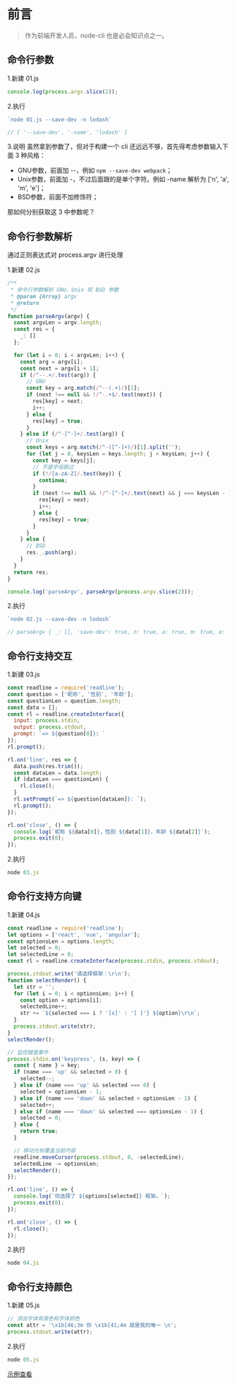 # 前言

> 作为前端开发人员，node-cli 也是必会知识点之一。

## 命令行参数

1.新建 01.js

```js
console.log(process.argv.slice(2));
```

2.执行

```js
`node 01.js --save-dev -n lodash`

// [ '--save-dev', '-name', 'lodash' ]
```

3.说明
虽然拿到参数了，但对于构建一个 cli 还远远不够，首先得考虑参数输入下面 3 种风格：

- GNU参数，前面加 --，例如 `npm --save-dev webpack`；
- Unix参数，前面加 -，不过后面跟的是单个字符。例如 -name 解析为 ['n', 'a', 'm', 'e']；
- BSD参数，前面不加修饰符；

那如何分别获取这 3 中参数呢？

## 命令行参数解析

通过正则表达式对 process.argv 进行处理

1.新建 02.js

```js
/**
 * 命令行参数解析 GNU、Unix 和 BSD 参数
 * @param {Array} argv
 * @return
 */
function parseArgv(argv) {
  const argvLen = argv.length;
  const res = {
    _: []
  };

  for (let i = 0; i < argvLen; i++) {
    const arg = argv[i];
    const next = argv[i + 1];
    if (/^--.+/.test(arg)) {
      // GNU
      const key = arg.match(/^--(.+)/)[1];
      if (next !== null && !/^-.+$/.test(next)) {
        res[key] = next;
        i++;
      } else {
        res[key] = true;
      }
    } else if (/^-[^-]+/.test(arg)) {
      // Unix
      const keys = arg.match(/^-([^-]+)/)[1].split('');
      for (let j = 0, keysLen = keys.length; j < keysLen; j++) {
        const key = keys[j];
        // 不是字母跳过
        if (!/[a-zA-Z]/.test(key)) {
          continue;
        }
        if (next !== null && !/^-[^-]+/.test(next) && j === keysLen - 1) {
          res[key] = next;
          i++;
        } else {
          res[key] = true;
        }
      }
    } else {
      // BSD
      res._.push(arg);
    }
  }
  return res;
}

console.log('parseArgv', parseArgv(process.argv.slice(2)));
```

2.执行

```js
`node 02.js --save-dev -n lodash`

// parseArgv { _: [], 'save-dev': true, n: true, a: true, m: true, e: 'lodash' }
```

## 命令行支持交互

1.新建 03.js

```js
const readline = require('readline');
const question = ['昵称', '性别', '年龄'];
const questionLen = question.length;
const data = [];
const rl = readline.createInterface({
  input: process.stdin,
  output: process.stdout,
  prompt: `=> ${question[0]}: `
});
rl.prompt();

rl.on('line', res => {
  data.push(res.trim());
  const dataLen = data.length;
  if (dataLen === questionLen) {
    rl.close();
  }
  rl.setPrompt(`=> ${question[dataLen]}: `);
  rl.prompt();
});

rl.on('close', () => {
  console.log(`昵称 ${data[0]}，性别 ${data[1]}，年龄 ${data[2]}`);
  process.exit(0);
});
```

2.执行

```js
node 03.js
```

## 命令行支持方向键

1.新建 04.js

```js
const readline = require('readline');
let options = ['react', 'vue', 'angular'];
const optionsLen = options.length;
let selected = 0;
let selectedLine = 0;
const rl = readline.createInterface(process.stdin, process.stdout);

process.stdout.write('请选择框架：\r\n');
function selectRender() {
  let str = '';
  for (let i = 0; i < optionsLen; i++) {
    const option = options[i];
    selectedLine++;
    str += `${selected === i ? '[x]' : '[ ]'} ${option}\r\n`;
  }
  process.stdout.write(str);
}
selectRender();

// 监控键盘事件
process.stdin.on('keypress', (s, key) => {
  const { name } = key;
  if (name === 'up' && selected > 0) {
    selected--;
  } else if (name === 'up' && selected === 0) {
    selected = optionsLen - 1;
  } else if (name === 'down' && selected < optionsLen - 1) {
    selected++;
  } else if (name === 'down' && selected === optionsLen - 1) {
    selected = 0;
  } else {
    return true;
  }

  // 移动光标覆盖当前内容
  readline.moveCursor(process.stdout, 0, -selectedLine);
  selectedLine -= optionsLen;
  selectRender();
});

rl.on('line', () => {
  console.log(`你选择了 ${options[selected]} 框架。`);
  process.exit(0);
});

rl.on('close', () => {
  rl.close();
});
```

2.执行

```js
node 04.js
```

## 命令行支持颜色

1.新建 05.js

```js
// 添加字体背景色和字体颜色
const attr = '\x1b[46;3m 你 \x1b[41;4m 就是我的唯一 \n';
process.stdout.write(attr);
```

2.执行

```js
node 05.js
```

[示例查看](https://github.com/ruizhengyun/cli-note/tree/master/notes/basic)